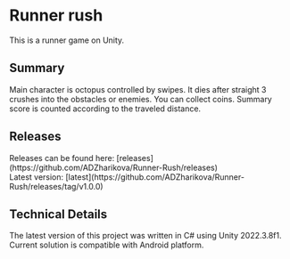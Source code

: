 ﻿<h1>Runner rush</h1>
This is a runner game on Unity.

<h2>Summary</h2>
Main character is octopus controlled by swipes. It dies after straight 3 crushes into the obstacles or enemies. 
You can collect coins. Summary score is counted according to the traveled distance. 

<h2>Releases</h2>
Releases can be found here: [releases](https://github.com/ADZharikova/Runner-Rush/releases)
</br>Latest version: [latest](https://github.com/ADZharikova/Runner-Rush/releases/tag/v1.0.0)

<h2>Technical Details</h2>
The latest version of this project was written in C# using Unity 2022.3.8f1.
</br>Current solution is compatible with Android platform. 